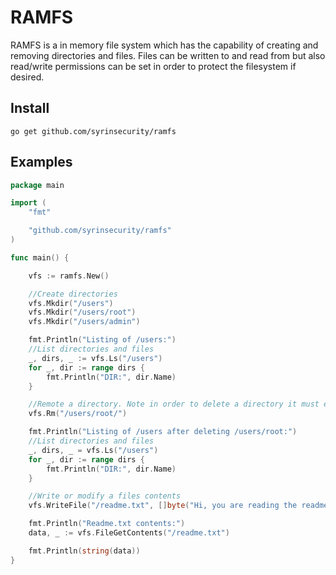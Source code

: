 # RAMFS

RAMFS is a in memory file system which has the capability of creating and removing directories and files. Files can be written to and read from but also read/write permissions can be set in order to protect the filesystem if desired.

## Install

```
go get github.com/syrinsecurity/ramfs
```

## Examples

```go
package main

import (
	"fmt"

	"github.com/syrinsecurity/ramfs"
)

func main() {

	vfs := ramfs.New()

	//Create directories
	vfs.Mkdir("/users")
	vfs.Mkdir("/users/root")
	vfs.Mkdir("/users/admin")

	fmt.Println("Listing of /users:")
	//List directories and files
	_, dirs, _ := vfs.Ls("/users")
	for _, dir := range dirs {
		fmt.Println("DIR:", dir.Name)
	}

	//Remote a directory. Note in order to delete a directory it must end in a trailing "/"
	vfs.Rm("/users/root/")

	fmt.Println("Listing of /users after deleting /users/root:")
	//List directories and files
	_, dirs, _ = vfs.Ls("/users")
	for _, dir := range dirs {
		fmt.Println("DIR:", dir.Name)
	}

	//Write or modify a files contents
	vfs.WriteFile("/readme.txt", []byte("Hi, you are reading the readme file in the root dir, weldone."))

	fmt.Println("Readme.txt contents:")
	data, _ := vfs.FileGetContents("/readme.txt")

	fmt.Println(string(data))
}

```
